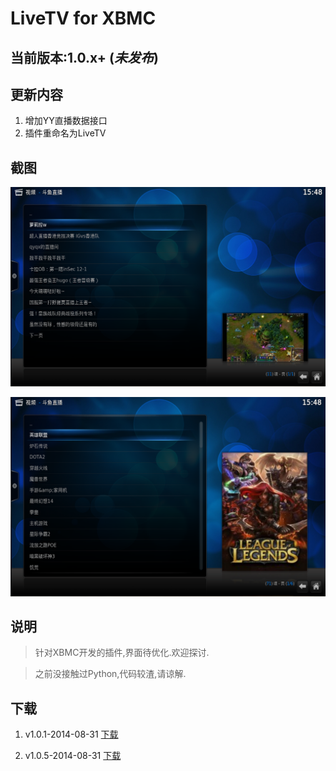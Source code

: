 LiveTV for XBMC
================

当前版本:1.0.x+ (*未发布*)
----------------

更新内容
----------------
1. 增加YY直播数据接口
2. 插件重命名为LiveTV


截图
----------------
![img](https://github.com/HexPang/DouyuLiveForXBMC/raw/master/Screenshot/%E5%B1%8F%E5%B9%95%E5%BF%AB%E7%85%A7%202014-08-31%2015.48.30.png "截图01")

![img](https://github.com/HexPang/DouyuLiveForXBMC/raw/master/Screenshot/%E5%B1%8F%E5%B9%95%E5%BF%AB%E7%85%A7%202014-08-31%2015.48.06.png "截图02")

说明
----------------
> 针对XBMC开发的插件,界面待优化.欢迎探讨.

> 之前没接触过Python,代码较渣,请谅解.

下载
----------------
1. v1.0.1-2014-08-31 [下载](https://github.com/HexPang/DouyuLiveForXBMC/archive/v1.0.1.zip)

2. v1.0.5-2014-08-31 [下载](https://github.com/HexPang/DouyuLiveForXBMC/archive/plugin.video.douyutv-1.0.5.zip)
